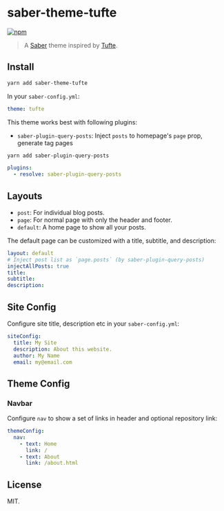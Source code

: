 # saber-theme-tufte

[![npm](https://badgen.net/npm/v/saber-theme-tufte)](https://npm.im/saber-theme-tufte)

> A [Saber](https://saber.land/) theme inspired by [Tufte](https://edwardtufte.github.io/tufte-css/).

## Install

```bash
yarn add saber-theme-tufte
```

In your `saber-config.yml`:

```yml
theme: tufte
```

This theme works best with following plugins:

- `saber-plugin-query-posts`: Inject `posts` to homepage's `page` prop, generate tag pages

```bash
yarn add saber-plugin-query-posts
```

```yml
plugins:
  - resolve: saber-plugin-query-posts
```

## Layouts

- `post`: For individual blog posts.
- `page`: For normal page with only the header and footer.
- `default`: A home page to show all your posts.

The default page can be customized with a title, subtitle, and description:

```yml
layout: default
# Inject post list as `page.posts` (by saber-plugin-query-posts)
injectAllPosts: true
title:
subtitle: 
description: 
```

## Site Config

Configure site title, description etc in your `saber-config.yml`:

```yml
siteConfig:
  title: My Site
  description: About this website.
  author: My Name
  email: my@email.com
```

## Theme Config

### Navbar

Configure `nav` to show a set of links in header and optional repository link:

```yml
themeConfig:
  nav:
    - text: Home
      link: /
    - text: About
      link: /about.html
```

## License

MIT.